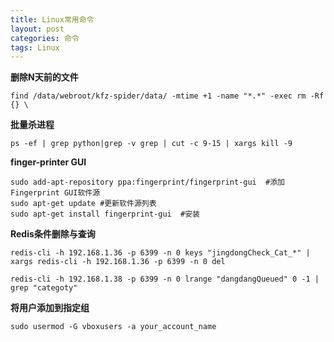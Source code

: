 ```yaml
---
title: Linux常用命令
layout: post
categories: 命令
tags: Linux
---
```

 **删除N天前的文件**

	find /data/webroot/kfz-spider/data/ -mtime +1 -name "*.*" -exec rm -Rf {} \

 
  

 **批量杀进程**

	ps -ef | grep python|grep -v grep | cut -c 9-15 | xargs kill -9
  

 **finger-printer GUI**

	sudo add-apt-repository ppa:fingerprint/fingerprint-gui  #添加Fingerprint GUI软件源
	sudo apt-get update #更新软件源列表
	sudo apt-get install fingerprint-gui  #安装
  

 **Redis条件删除与查询**
 
	redis-cli -h 192.168.1.36 -p 6399 -n 0 keys "jingdongCheck_Cat_*" | xargs redis-cli -h 192.168.1.36 -p 6399 -n 0 del  
	
	redis-cli -h 192.168.1.38 -p 6399 -n 0 lrange "dangdangQueued" 0 -1 | grep "categoty"

 **将用户添加到指定组**
 
	sudo usermod -G vboxusers -a your_account_name